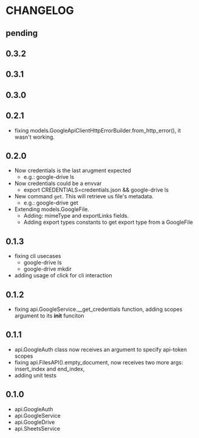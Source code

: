 # CHANGELOG

## pending

## 0.3.2


## 0.3.1


## 0.3.0


## 0.2.1

- fixing models.GoogleApiClientHttpErrorBuilder.from_http_error(), it wasn't  working.

## 0.2.0

- Now credentials is the last arugment expected
  - e.g.: google-drive ls <path> <credentials-file>
- Now credentials could be a envvar
  - export CREDENTIALS=credentials.json && google-drive ls <path> <credentials-file>
- New command `get`. This will retrieve us file's metadata.
  - e.g.: google-drive get <ID>
- Extending models.GoogleFile.
  - Adding: mimeType and exportLinks fields.
  - Adding export types constants to get export type from a GoogleFile

## 0.1.3

- fixing cli usecases
  - google-drive ls
  - google-drive mkdir
- adding usage of click for cli interaction

## 0.1.2

- fixing api.GoogleService.__get_credentials function, adding scopes argument to its __init__ funciton

## 0.1.1

- api.GoogleAuth class now receives an argument to specify api-token scopes
- fixing api.FilesAPI().empty_document, now receives two more args: insert_index and end_index,
- adding unit tests

## 0.1.0

- api.GoogleAuth
- api.GoogleService
- api.GoogleDrive
- api.SheetsService
